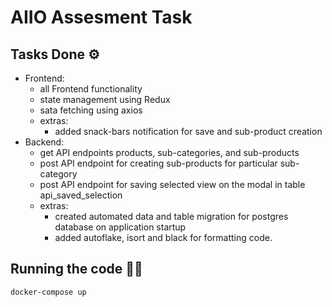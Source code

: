# AIIO Assesment Task


## Tasks Done ⚙️
* Frontend:
    * all Frontend functionality
    * state management using Redux
    * sata fetching using axios
    * extras:
        * added snack-bars notification for save and sub-product creation
* Backend:
    * get API endpoints  products, sub-categories, and sub-products
    * post API endpoint for creating sub-products for particular sub-category
    * post API endpoint for saving selected view on the modal in table api_saved_selection
    * extras:
        * created automated data and table migration for postgres database on application startup
        * added autoflake, isort and black for formatting code.

## Running the code 🧑‍💻
`
docker-compose up
`
